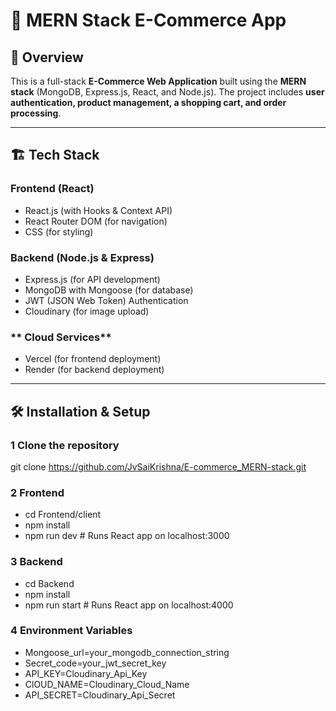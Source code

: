 # 🛒 MERN Stack E-Commerce App

## 🚀 Overview
This is a full-stack **E-Commerce Web Application** built using the **MERN stack** (MongoDB, Express.js, React, and Node.js). The project includes **user authentication, product management, a shopping cart, and order processing**.

---

## 🏗️ Tech Stack

### **Frontend (React)**
- React.js (with Hooks & Context API)
- React Router DOM (for navigation)
- CSS (for styling)

### **Backend (Node.js & Express)**
- Express.js (for API development)
- MongoDB with Mongoose (for database)
- JWT (JSON Web Token) Authentication
- Cloudinary (for image upload)

### ** Cloud Services**
- Vercel (for frontend deployment)
- Render (for backend deployment)

---

## 🛠️ Installation & Setup

### **1️ Clone the repository**
git clone https://github.com/JvSaiKrishna/E-commerce_MERN-stack.git

### **2 Frontend**
- cd Frontend/client
- npm install
- npm run dev  # Runs React app on localhost:3000

### **3 Backend**
- cd Backend
- npm install
- npm run start  # Runs React app on localhost:4000

### **4 Environment Variables**
- Mongoose_url=your_mongodb_connection_string
- Secret_code=your_jwt_secret_key
- API_KEY=Cloudinary_Api_Key
- ClOUD_NAME=Cloudinary_Cloud_Name
- API_SECRET=Cloudinary_Api_Secret



